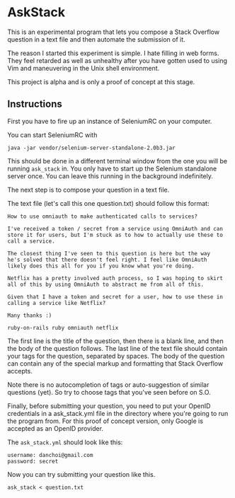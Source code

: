 # AskStack

This is an experimental program that lets you compose a Stack Overflow
question in a text file and then automate the submission of it.

The reason I started this experiment is simple.  I hate filling in web
forms.  They feel retarded as well as unhealthy after you have gotten
used to using Vim and maneuvering in the Unix shell environment.  

This project is alpha and is only a proof of concept at this stage.

## Instructions

First you have to fire up an instance of SeleniumRC on your computer.

You can start SeleniumRC with

    java -jar vendor/selenium-server-standalone-2.0b3.jar 

This should be done in a different terminal window from the one you will
be running `ask_stack` in.  You only have to start up the Selenium
standalone server once.  You can leave this running in the background
indefinitely. 

The next step is to compose your question in a text file.

The text file (let's call this one question.txt) should follow this
format:

    How to use omniauth to make authenticated calls to services?

    I've received a token / secret from a service using OmniAuth and can
    store it for users, but I'm stuck as to how to actually use these to
    call a service.

    The closest thing I've seen to this question is here but the way
    he's solved that there doesn't feel right. I feel like OmniAuth
    likely does this all for you if you know what you're doing.

    Netflix has a pretty involved auth process, so I was hoping to skirt
    all of this by using OmniAuth to abstract me from all of this.

    Given that I have a token and secret for a user, how to use these in
    calling a service like Netflix?

    Many thanks :)

    ruby-on-rails ruby omniauth netflix 

The first line is the title of the question, then there is a blank line,
and then the body of the question follows. The last line of the text
file should contain your tags for the question, separated by spaces.
The body of the question can contain any of the special markup and
formatting that Stack Overflow accepts.

Note there is no autocompletion of tags or auto-suggestion of similar
questions (yet).  So try to choose tags that you've seen before on S.O.

Finally, before submitting your question, you need to put your OpenID
credentials in a ask_stack.yml file in the directory where you're going
to run the program from. For this proof of concept version, only Google
is accepted as an OpenID provider.

The `ask_stack.yml` should look like this:

    username: danchoi@gmail.com
    password: secret

Now you can try submitting your question like this.

    ask_stack < question.txt



